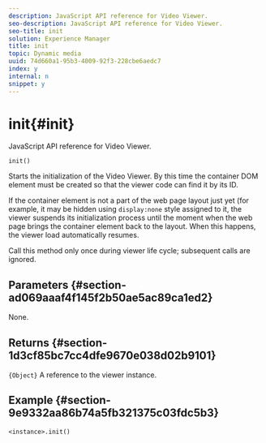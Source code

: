 ```yaml
---
description: JavaScript API reference for Video Viewer.
seo-description: JavaScript API reference for Video Viewer.
seo-title: init
solution: Experience Manager
title: init
topic: Dynamic media
uuid: 74d660a1-95b3-4009-92f3-228cbe6aedc7
index: y
internal: n
snippet: y
---
```


# init{#init}

JavaScript API reference for Video Viewer.

 `init()`

Starts the initialization of the Video Viewer. By this time the container DOM element must be created so that the viewer code can find it by its ID.

If the container element is not a part of the web page layout just yet (for example, it may be hidden using `display:none` style assigned to it, the viewer suspends its initialization process until the moment when the web page brings the container element back to the layout. When this happens, the viewer load automatically resumes.

Call this method only once during viewer life cycle; subsequent calls are ignored.

## Parameters {#section-ad069aaaf4f145f2b50ae5ac89ca1ed2}

None.

## Returns {#section-1d3cf85bc7cc4dfe9670e038d02b9101}

`{Object}` A reference to the viewer instance.

## Example {#section-9e9332aa86b74a5fb321375c03fdc5b3}

```
<instance>.init()
```

